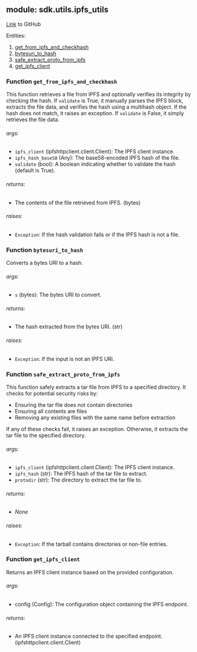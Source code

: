 ## module: sdk.utils.ipfs_utils

[Link](https://github.com/singnet/snet-sdk-python/blob/master/snet/sdk/utils/ipfs_utils.py) to GitHub

Entities:
1. [get_from_ipfs_and_checkhash](#function-get-from-ipfs-and-checkhash)
2. [bytesuri_to_hash](#function-bytesuri-to-hash)
3. [safe_extract_proto_from_ipfs](#function-safe-extract-proto-from-ipfs)
4. [get_ipfs_client](#function-get-ipfs-client)


### Function `get_from_ipfs_and_checkhash`

This function retrieves a file from IPFS and optionally verifies its integrity by 
checking the hash. If `validate` is True, it manually parses the IPFS block, extracts the file data, and verifies 
the hash using a multihash object. If the hash does not match, it raises an exception. If `validate` is False, 
it simply retrieves the file data. 

###### args:

- `ipfs_client` (ipfshttpclient.client.Client): The IPFS client instance.
- `ipfs_hash_base58` (Any): The base58-encoded IPFS hash of the file.
- `validate` (bool): A boolean indicating whether to validate the hash (default is True).

###### returns:

- The contents of the file retrieved from IPFS. (bytes)

###### raises:

- `Exception`: If the hash validation fails or if the IPFS hash is not a file.

### Function `bytesuri_to_hash`

Converts a bytes URI to a hash.

###### args:

- `s` (bytes): The bytes URI to convert.

###### returns:

- The hash extracted from the bytes URI. (str)

###### raises:

- `Exception`: If the input is not an IPFS URI.

### Function `safe_extract_proto_from_ipfs`

This function safely extracts a tar file from IPFS to a specified directory. It checks for potential security risks by:
- Ensuring the tar file does not contain directories
- Ensuring all contents are files
- Removing any existing files with the same name before extraction

If any of these checks fail, it raises an exception. Otherwise, it extracts the tar file to the specified directory.

###### args:

- `ipfs_client` (ipfshttpclient.client.Client): The IPFS client instance.
- `ipfs_hash` (str): The IPFS hash of the tar file to extract.
- `protodir` (str): The directory to extract the tar file to.

###### returns:

- _None_

###### raises:

- `Exception`: If the tarball contains directories or non-file entries.

### Function `get_ipfs_client`

Returns an IPFS client instance based on the provided configuration.

###### args:

- config (Config): The configuration object containing the IPFS endpoint.

###### returns:

- An IPFS client instance connected to the specified endpoint. (ipfshttpclient.client.Client)


